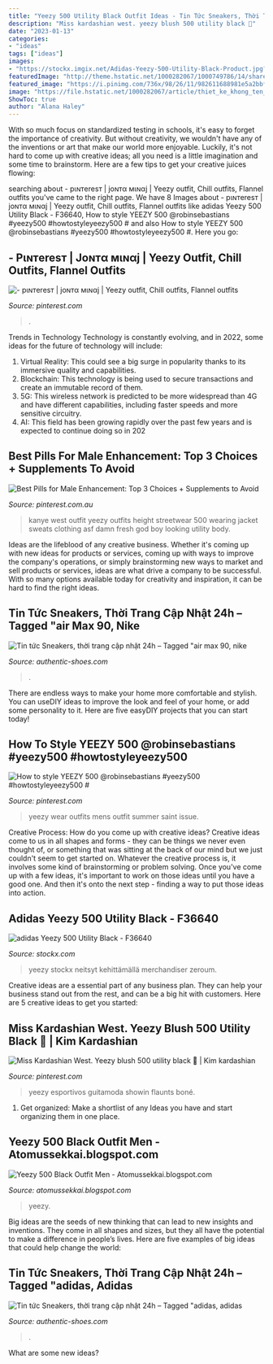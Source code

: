 ```yaml
---
title: "Yeezy 500 Utility Black Outfit Ideas - Tin Tức Sneakers, Thời Trang Cập Nhật 24h – Tagged &quot;air Max 90, Nike"
description: "Miss kardashian west. yeezy blush 500 utility black 🖤"
date: "2023-01-13"
categories:
- "ideas"
tags: ["ideas"]
images:
- "https://stockx.imgix.net/Adidas-Yeezy-500-Utility-Black-Product.jpg?fit=fill&amp;bg=FFFFFF&amp;w=700&amp;h=500&amp;auto=format,compress&amp;q=90&amp;dpr=2&amp;trim=color&amp;updated_at=1603481985"
featuredImage: "http://theme.hstatic.net/1000282067/1000749786/14/share_fb_home.png?v=78"
featured_image: "https://i.pinimg.com/736x/98/26/11/982611688981e5a2bbfa3734f7cfa423.jpg"
image: "https://file.hstatic.net/1000282067/article/thiet_ke_khong_ten__1__00c4d7df29bf4cbf891e59340c0006fd_large.png"
ShowToc: true
author: "Alana Haley"
---
```



With so much focus on standardized testing in schools, it's easy to forget the importance of creativity. But without creativity, we wouldn't have any of the inventions or art that make our world more enjoyable. Luckily, it's not hard to come up with creative ideas; all you need is a little imagination and some time to brainstorm. Here are a few tips to get your creative juices flowing:

	

		
searching about - pιɴтereѕт | joɴтα мιɴαj | Yeezy outfit, Chill outfits, Flannel outfits you've came to the right page. We have 8 Images about - pιɴтereѕт | joɴтα мιɴαj | Yeezy outfit, Chill outfits, Flannel outfits like adidas Yeezy 500 Utility Black - F36640, How to style YEEZY 500 @robinsebastians #yeezy500 #howtostyleyeezy500 # and also How to style YEEZY 500 @robinsebastians #yeezy500 #howtostyleyeezy500 #. Here you go:
		
    
## - Pιɴтereѕт | Joɴтα мιɴαj | Yeezy Outfit, Chill Outfits, Flannel Outfits

<img loading=lazy src="https://i.pinimg.com/736x/98/26/11/982611688981e5a2bbfa3734f7cfa423.jpg" onerror="this.onerror=null;this.src='https://tse4.mm.bing.net/th?id=OIP.EkVro4AXzrWiY4dy4D8g1QHaHS&amp;pid=15.1';" alt="- pιɴтereѕт | joɴтα мιɴαj | Yeezy outfit, Chill outfits, Flannel outfits">

_Source: pinterest.com_

>. 

	

Trends in Technology
Technology is constantly evolving, and in 2022, some ideas for the future of technology will include: 
1. Virtual Reality: This could see a big surge in popularity thanks to its immersive quality and capabilities. 
2. Blockchain: This technology is being used to secure transactions and create an immutable record of them. 
3. 5G: This wireless network is predicted to be more widespread than 4G and have different capabilities, including faster speeds and more sensitive circuitry. 
4. AI: This field has been growing rapidly over the past few years and is expected to continue doing so in 202
    
## Best Pills For Male Enhancement: Top 3 Choices + Supplements To Avoid

<img loading=lazy src="https://i.pinimg.com/originals/75/2e/1a/752e1a7b081b9cf5ea6971404e39fce6.jpg" onerror="this.onerror=null;this.src='https://tse1.mm.bing.net/th?id=OIP.6L2C8fZY20TmhbF9qQ2gCAHaLH&amp;pid=15.1';" alt="Best Pills for Male Enhancement: Top 3 Choices + Supplements to Avoid">

_Source: pinterest.com.au_

>kanye west outfit yeezy outfits height streetwear 500 wearing jacket sweats clothing asf damn fresh god boy looking utility body. 

	

Ideas are the lifeblood of any creative business. Whether it's coming up with new ideas for products or services, coming up with ways to improve the company's operations, or simply brainstorming new ways to market and sell products or services, ideas are what drive a company to be successful. With so many options available today for creativity and inspiration, it can be hard to find the right ideas.

    
## Tin Tức Sneakers, Thời Trang Cập Nhật 24h – Tagged &quot;air Max 90, Nike

<img loading=lazy src="https://file.hstatic.net/1000282067/article/thiet_ke_khong_ten__1__00c4d7df29bf4cbf891e59340c0006fd_large.png" onerror="this.onerror=null;this.src='https://tse2.mm.bing.net/th?id=OIP.UGwWj2cldBA2_NegDbOqFwHaEK&amp;pid=15.1';" alt="Tin tức Sneakers, thời trang cập nhật 24h – Tagged &quot;air max 90, nike">

_Source: authentic-shoes.com_

>. 

	

There are endless ways to make your home more comfortable and stylish. You can useDIY ideas to improve the look and feel of your home, or add some personality to it. Here are five easyDIY projects that you can start today!

    
## How To Style YEEZY 500 @robinsebastians #yeezy500 #howtostyleyeezy500 #

<img loading=lazy src="https://i.pinimg.com/originals/81/7c/52/817c521f3f50167c97d1a96dc624771c.jpg" onerror="this.onerror=null;this.src='https://tse4.mm.bing.net/th?id=OIP.aMcztXq3UccnCGMHSaDsegHaJQ&amp;pid=15.1';" alt="How to style YEEZY 500 @robinsebastians #yeezy500 #howtostyleyeezy500 #">

_Source: pinterest.com_

>yeezy wear outfits mens outfit summer saint issue. 

	

Creative Process: How do you come up with creative ideas?
Creative ideas come to us in all shapes and forms - they can be things we never even thought of, or something that was sitting at the back of our mind but we just couldn't seem to get started on.
Whatever the creative process is, it involves some kind of brainstorming or problem solving. Once you've come up with a few ideas, it's important to work on those ideas until you have a good one. And then it's onto the next step - finding a way to put those ideas into action.

    
## Adidas Yeezy 500 Utility Black - F36640

<img loading=lazy src="https://stockx.imgix.net/Adidas-Yeezy-500-Utility-Black-Product.jpg?fit=fill&amp;bg=FFFFFF&amp;w=700&amp;h=500&amp;auto=format,compress&amp;q=90&amp;dpr=2&amp;trim=color&amp;updated_at=1603481985" onerror="this.onerror=null;this.src='https://tse4.mm.bing.net/th?id=OIP.pueZO_evHamWri8FLhP1_wHaFS&amp;pid=15.1';" alt="adidas Yeezy 500 Utility Black - F36640">

_Source: stockx.com_

>yeezy stockx neitsyt kehittämällä merchandiser zeroum. 

	

Creative ideas are a essential part of any business plan. They can help your business stand out from the rest, and can be a big hit with customers. Here are 5 creative ideas to get you started:

    
## Miss Kardashian West. Yeezy Blush 500 Utility Black 🖤 | Kim Kardashian

<img loading=lazy src="https://i.pinimg.com/474x/01/e3/57/01e357b081f54299707f5f5be4f9eed3.jpg" onerror="this.onerror=null;this.src='https://tse1.mm.bing.net/th?id=OIP.501mmVXmrdyv_MVKOG4glAAAAA&amp;pid=15.1';" alt="Miss Kardashian West. Yeezy blush 500 utility black 🖤 | Kim kardashian">

_Source: pinterest.com_

>yeezy esportivos guitamoda showin flaunts boné. 

	

1. Get organized: Make a shortlist of any Ideas you have and start organizing them in one place.

    
## Yeezy 500 Black Outfit Men - Atomussekkai.blogspot.com

<img loading=lazy src="https://i.pinimg.com/originals/56/12/bc/5612bc63b7aa8c97fb0c0c87171d7b3b.jpg" onerror="this.onerror=null;this.src='https://tse1.mm.bing.net/th?id=OIP.lxrQ-ifyFheqcuj2Nl_toAHaNL&amp;pid=15.1';" alt="Yeezy 500 Black Outfit Men - Atomussekkai.blogspot.com">

_Source: atomussekkai.blogspot.com_

>yeezy. 

	

Big ideas are the seeds of new thinking that can lead to new insights and inventions. They come in all shapes and sizes, but they all have the potential to make a difference in people’s lives. Here are five examples of big ideas that could help change the world: 

    
## Tin Tức Sneakers, Thời Trang Cập Nhật 24h – Tagged &quot;adidas, Adidas

<img loading=lazy src="http://theme.hstatic.net/1000282067/1000749786/14/share_fb_home.png?v=78" onerror="this.onerror=null;this.src='https://tse2.mm.bing.net/th?id=OIP.enXHMw_0sJoyQxbF9ECrUgHaFj&amp;pid=15.1';" alt="Tin tức Sneakers, thời trang cập nhật 24h – Tagged &quot;adidas, adidas">

_Source: authentic-shoes.com_

>. 

	

What are some new ideas?
 


